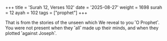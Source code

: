 +++
title = 'Surah 12, Verses 102'
date = '2025-08-27'
weight = 1698
surah = 12
ayah = 102
tags = ["prophet"]
+++

That is from the stories of the unseen which We reveal to you ˹O Prophet˺. You were not present when they ˹all˺ made up their minds, and when they plotted ˹against Joseph˺.